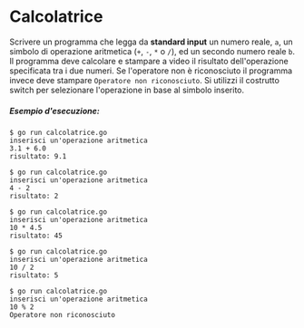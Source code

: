 # Calcolatrice

Scrivere un programma che legga da **standard input** un numero reale, `a`, un simbolo di operazione aritmetica (`+`, `-`, `*` o `/`), ed un secondo numero reale `b`.
Il programma deve calcolare e stampare a video il risultato dell'operazione specificata tra i due numeri. Se l'operatore non è riconosciuto il programma invece deve stampare `Operatore non riconosciuto`.
Si utilizzi il costrutto switch per selezionare l'operazione in base al simbolo inserito.

##### Esempio d'esecuzione:

```text
$ go run calcolatrice.go
inserisci un'operazione aritmetica
3.1 + 6.0
risultato: 9.1

$ go run calcolatrice.go
inserisci un'operazione aritmetica
4 - 2
risultato: 2

$ go run calcolatrice.go
inserisci un'operazione aritmetica
10 * 4.5
risultato: 45

$ go run calcolatrice.go
inserisci un'operazione aritmetica
10 / 2
risultato: 5

$ go run calcolatrice.go
inserisci un'operazione aritmetica
10 % 2
Operatore non riconosciuto
```
